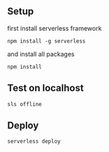 ## Setup
first install serverless framework
```
npm install -g serverless
```

and install all packages
```
npm install
```

## Test on localhost
```
sls offline
```

## Deploy
```
serverless deploy
```
